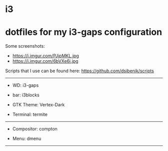 # i3

dotfiles for my i3-gaps configuration
========

Some screenshots: 

* https://i.imgur.com/PJjpMKL.jpg 
* https://i.imgur.com/6bVXe6i.jpg


Scripts that I use can be found here: https://github.com/dsibenik/scripts

--------

* WD: i3-gaps

* bar: i3blocks

* GTK Theme: Vertex-Dark

* Terminal: termite

--------

* Compositor: compton

* Menu: dmenu

-------

